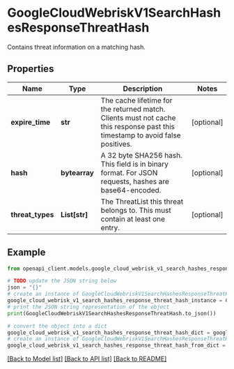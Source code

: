 # GoogleCloudWebriskV1SearchHashesResponseThreatHash

Contains threat information on a matching hash.

## Properties

Name | Type | Description | Notes
------------ | ------------- | ------------- | -------------
**expire_time** | **str** | The cache lifetime for the returned match. Clients must not cache this response past this timestamp to avoid false positives. | [optional] 
**hash** | **bytearray** | A 32 byte SHA256 hash. This field is in binary format. For JSON requests, hashes are base64-encoded. | [optional] 
**threat_types** | **List[str]** | The ThreatList this threat belongs to. This must contain at least one entry. | [optional] 

## Example

```python
from openapi_client.models.google_cloud_webrisk_v1_search_hashes_response_threat_hash import GoogleCloudWebriskV1SearchHashesResponseThreatHash

# TODO update the JSON string below
json = "{}"
# create an instance of GoogleCloudWebriskV1SearchHashesResponseThreatHash from a JSON string
google_cloud_webrisk_v1_search_hashes_response_threat_hash_instance = GoogleCloudWebriskV1SearchHashesResponseThreatHash.from_json(json)
# print the JSON string representation of the object
print(GoogleCloudWebriskV1SearchHashesResponseThreatHash.to_json())

# convert the object into a dict
google_cloud_webrisk_v1_search_hashes_response_threat_hash_dict = google_cloud_webrisk_v1_search_hashes_response_threat_hash_instance.to_dict()
# create an instance of GoogleCloudWebriskV1SearchHashesResponseThreatHash from a dict
google_cloud_webrisk_v1_search_hashes_response_threat_hash_from_dict = GoogleCloudWebriskV1SearchHashesResponseThreatHash.from_dict(google_cloud_webrisk_v1_search_hashes_response_threat_hash_dict)
```
[[Back to Model list]](../README.md#documentation-for-models) [[Back to API list]](../README.md#documentation-for-api-endpoints) [[Back to README]](../README.md)


